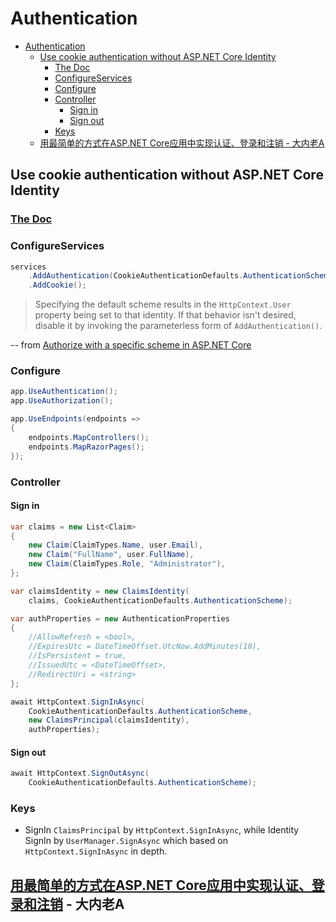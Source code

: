 # Authentication

- [Authentication](#authentication)
  - [Use cookie authentication without ASP.NET Core Identity](#use-cookie-authentication-without-aspnet-core-identity)
    - [The Doc](#the-doc)
    - [ConfigureServices](#configureservices)
    - [Configure](#configure)
    - [Controller](#controller)
      - [Sign in](#sign-in)
      - [Sign out](#sign-out)
    - [Keys](#keys)
  - [用最简单的方式在ASP.NET Core应用中实现认证、登录和注销 - 大内老A](#用最简单的方式在aspnet-core应用中实现认证登录和注销---大内老a)

## Use cookie authentication without ASP.NET Core Identity

###  [The Doc](https://docs.microsoft.com/en-us/aspnet/core/security/authentication/cookie?view=aspnetcore-3.1)

### ConfigureServices
``` cs
services
    .AddAuthentication(CookieAuthenticationDefaults.AuthenticationScheme)
    .AddCookie();
```

> Specifying the default scheme results in the `HttpContext.User` property being set to that identity. If that behavior isn't desired, disable it by invoking the parameterless form of `AddAuthentication()`.

-- from [Authorize with a specific scheme in ASP.NET Core](https://docs.microsoft.com/en-us/aspnet/core/security/authorization/limitingidentitybyscheme?view=aspnetcore-3.1)

### Configure
``` cs
app.UseAuthentication();
app.UseAuthorization();

app.UseEndpoints(endpoints =>
{
    endpoints.MapControllers();
    endpoints.MapRazorPages();
});
```

### Controller
#### Sign in
``` cs
var claims = new List<Claim>
{
    new Claim(ClaimTypes.Name, user.Email),
    new Claim("FullName", user.FullName),
    new Claim(ClaimTypes.Role, "Administrator"),
};

var claimsIdentity = new ClaimsIdentity(
    claims, CookieAuthenticationDefaults.AuthenticationScheme);

var authProperties = new AuthenticationProperties
{
    //AllowRefresh = <bool>,
    //ExpiresUtc = DateTimeOffset.UtcNow.AddMinutes(10),
    //IsPersistent = true,
    //IssuedUtc = <DateTimeOffset>,
    //RedirectUri = <string>
};

await HttpContext.SignInAsync(
    CookieAuthenticationDefaults.AuthenticationScheme, 
    new ClaimsPrincipal(claimsIdentity), 
    authProperties);
```

#### Sign out
``` cs
await HttpContext.SignOutAsync(
    CookieAuthenticationDefaults.AuthenticationScheme);
```

### Keys
- SignIn `ClaimsPrincipal` by `HttpContext.SignInAsync`, while Identity SignIn by `UserManager.SignAsync` which based on `HttpContext.SignInAsync` in depth.


## [用最简单的方式在ASP.NET Core应用中实现认证、登录和注销](https://www.cnblogs.com/artech/p/authentication-sign-in-out.html) - 大内老A